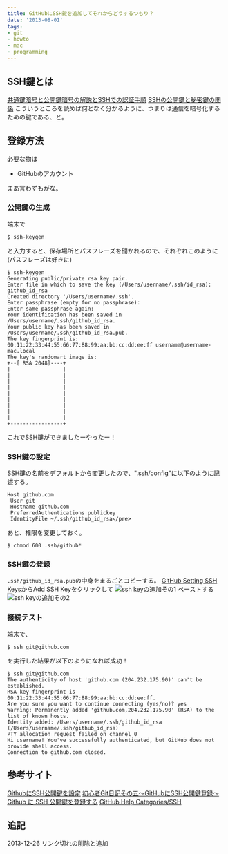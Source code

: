 ```yaml
---
title: GitHubにSSH鍵を追加してそれからどうするつもり？
date: '2013-08-01'
tags:
- git
- howto
- mac
- programming
---
```


## SSH鍵とは

[共通鍵暗号と公開鍵暗号の解説とSSHでの認証手順](http://www.adminweb.jp/web-service/ssh/index4.html)
[SSHの公開鍵と秘密鍵の関係](http://blog.playispeace.com/145/ssh_publickey_login/)
こういうところを読めば何となく分かるように、つまりは通信を暗号化するための鍵である、と。

## 登録方法

必要な物は

- GitHubのアカウント

まあ言わずもがな。

### 公開鍵の生成

端末で

```shell
$ ssh-keygen
```

と入力すると、保存場所とパスフレーズを聞かれるので、それぞれこのように(パスフレーズは好きに)

```shell
$ ssh-keygen
Generating public/private rsa key pair.
Enter file in which to save the key (/Users/username/.ssh/id_rsa): github_id_rsa
Created directory '/Users/username/.ssh'.
Enter passphrase (empty for no passphrase):
Enter same passphrase again:
Your identification has been saved in /Users/username/.ssh/github_id_rsa.
Your public key has been saved in /Users/username/.ssh/github_id_rsa.pub.
The key fingerprint is:
00:11:22:33:44:55:66:77:88:99:aa:bb:cc:dd:ee:ff username@username-mac.local
The key's randomart image is:
+--[ RSA 2048]----+
|                 |
|                 |
|                 |
|                 |
|                 |
|                 |
|                 |
|                 |
|                 |
+-----------------+
```

これでSSH鍵ができましたーやったー！

### SSH鍵の設定

SSH鍵の名前をデフォルトから変更したので、".ssh/config"に以下のように記述する。

```
Host github.com
 User git
 Hostname github.com
 PreferredAuthentications publickey
 IdentityFile ~/.ssh/github_id_rsa</pre>
```

あと、権限を変更しておく。

```shell
$ chmod 600 .ssh/github*
```

### SSH鍵の登録

`.ssh/github_id_rsa.pub`の中身をまるごとコピーする。
[GitHub Setting SSH Keys](https://github.com/settings/ssh)からAdd SSH Keyをクリックして
![ssh keyの追加その1](2013/add-ssh-key-github-01.png)
ペーストする
![ssh keyの追加その2](2013/add-ssh-key-github-02.png)

### 接続テスト

端末で、

```shell
$ ssh git@github.com
```


を実行した結果が以下のようになれば成功！

```shell
$ ssh git@github.com
The authenticity of host 'github.com (204.232.175.90)' can't be established.
RSA key fingerprint is 00:11:22:33:44:55:66:77:88:99:aa:bb:cc:dd:ee:ff.
Are you sure you want to continue connecting (yes/no)? yes
Warning: Permanently added 'github.com,204.232.175.90' (RSA) to the list of known hosts.
Identity added: /Users/username/.ssh/github_id_rsa (/Users/username/.ssh/github_id_rsa)
PTY allocation request failed on channel 0
Hi username! You've successfully authenticated, but GitHub does not provide shell access.
Connection to github.com closed.
```

## 参考サイト

[GithubにSSH公開鍵を設定](http://d.hatena.ne.jp/rightgo09/20101212/p1)
[初心者Git日記その五～GitHubにSSH公開鍵登録～](http://design1.chu.jp/setucocms-pjt/?p=580)
[Github に SSH 公開鍵を登録する](http://logrepo.blogspot.jp/2010/08/github-ssh.html)
[GitHub Help Categories/SSH](https://help.github.com/categories/56/articles)

## 追記
2013-12-26 リンク切れの削除と追加
